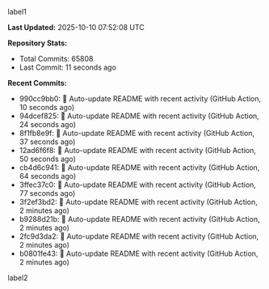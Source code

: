 
label1 
<!-- ACTIVITY_START -->
**Last Updated:** 2025-10-10 07:52:08 UTC

**Repository Stats:**
- Total Commits: 65808
- Last Commit: 11 seconds ago

**Recent Commits:**
- 990cc9bb0: 🤖 Auto-update README with recent activity (GitHub Action, 10 seconds ago)
- 94dcef825: 🤖 Auto-update README with recent activity (GitHub Action, 24 seconds ago)
- 8f1fb8e9f: 🤖 Auto-update README with recent activity (GitHub Action, 37 seconds ago)
- 12ad6f6f8: 🤖 Auto-update README with recent activity (GitHub Action, 50 seconds ago)
- cb4d6c941: 🤖 Auto-update README with recent activity (GitHub Action, 64 seconds ago)
- 3ffec37c0: 🤖 Auto-update README with recent activity (GitHub Action, 77 seconds ago)
- 3f2ef3bd2: 🤖 Auto-update README with recent activity (GitHub Action, 2 minutes ago)
- b9288d21b: 🤖 Auto-update README with recent activity (GitHub Action, 2 minutes ago)
- 2fc9d3da2: 🤖 Auto-update README with recent activity (GitHub Action, 2 minutes ago)
- b0801fe43: 🤖 Auto-update README with recent activity (GitHub Action, 2 minutes ago)
<!-- ACTIVITY_END -->

label2
